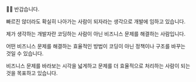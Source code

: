 🙇‍♂️ 반갑습니다.

빠르진 않더라도 확실히 나아가는 사람이 되자라는 생각으로 개발에 임하고 있습니다.



제가 생각하는 개발자란 코딩하는 사람이 아닌 비즈니스 문제를 해결하는 사람입니다.

어떤 비즈니스 문제를 해결하는 효율적인 방법이 코딩이 아닌 정책이나 구조를 바꾸는 것일 수 있습니다.

비즈니스 문제를 바라보는 시각을 넓게하고 문제를 더 효율적으로 처리하는 사람이 되는 것을 목표하고 있습니다.



<!--
**yjw8459/yjw8459** is a ✨ _special_ ✨ repository because its `README.md` (this file) appears on your GitHub profile.

Here are some ideas to get you started:

- 🔭 I’m currently working on ...
- 🌱 I’m currently learning ...
- 👯 I’m looking to collaborate on ...
- 🤔 I’m looking for help with ...
- 💬 Ask me about ...
- 📫 How to reach me: ...
- 😄 Pronouns: ...
- ⚡ Fun fact: ...
-->

